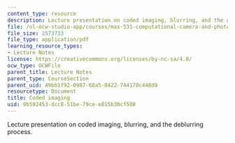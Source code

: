 ```yaml
---
content_type: resource
description: Lecture presentation on coded imaging, blurring, and the deblurring process.
file: /ol-ocw-studio-app/courses/mas-531-computational-camera-and-photography-fall-2009/9b592453dcc851be79cee815b30cf508_MITMAS_531F09_lec11_1.pdf
file_size: 2573733
file_type: application/pdf
learning_resource_types:
- Lecture Notes
license: https://creativecommons.org/licenses/by-nc-sa/4.0/
ocw_type: OCWFile
parent_title: Lecture Notes
parent_type: CourseSection
parent_uid: 49bb1f92-0987-68a5-8422-744178c448d9
resourcetype: Document
title: Coded imaging
uid: 9b592453-dcc8-51be-79ce-e815b30cf508
---
```

Lecture presentation on coded imaging, blurring, and the deblurring process.